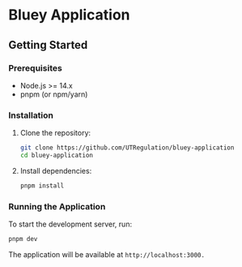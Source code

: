 # Bluey Application

## Getting Started

### Prerequisites

- Node.js >= 14.x
- pnpm (or npm/yarn)

### Installation

1. Clone the repository:
    ```sh
    git clone https://github.com/UTRegulation/bluey-application
    cd bluey-application
    ```

2. Install dependencies:
    ```sh
    pnpm install
    ```

### Running the Application

To start the development server, run:
```sh
pnpm dev
```

The application will be available at `http://localhost:3000.`